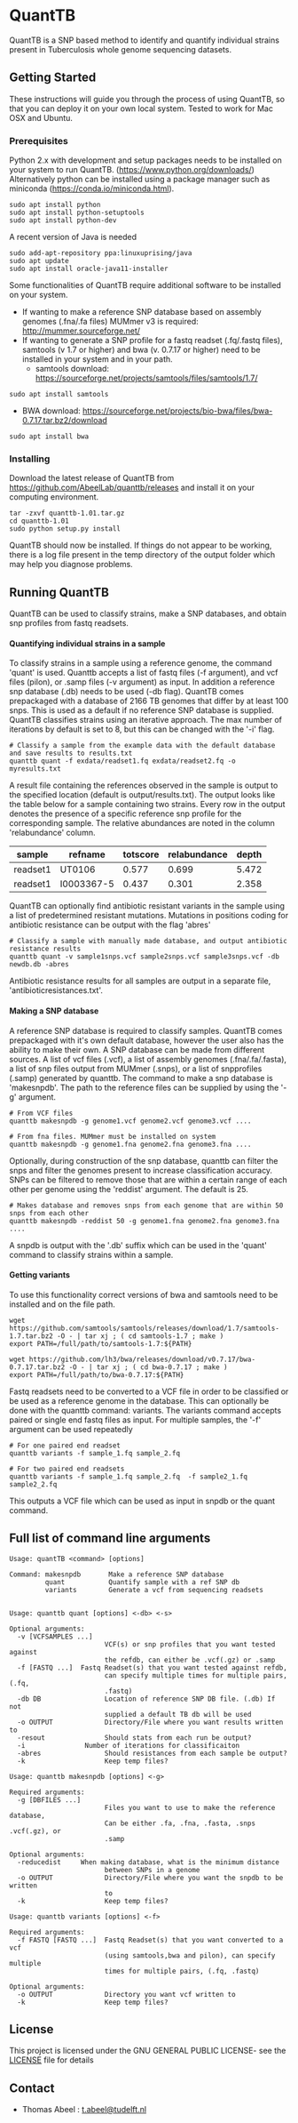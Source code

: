 # QuantTB

QuantTB is a SNP based method to identify and quantify individual strains present in Tuberculosis whole genome sequencing datasets. 

## Getting Started

These instructions will guide you through the process of using QuantTB, so that you can deploy it on your own local system. Tested to work for Mac OSX and Ubuntu. 

### Prerequisites
Python 2.x with development and setup packages needs to be installed on your system to run QuantTB. (https://www.python.org/downloads/) Alternatively python can be installed using a package manager such as miniconda (https://conda.io/miniconda.html).  

```
sudo apt install python
sudo apt install python-setuptools
sudo apt install python-dev
```
A recent version of Java is needed

```
sudo add-apt-repository ppa:linuxuprising/java
sudo apt update
sudo apt install oracle-java11-installer
```

Some functionalities of QuantTB require additional software to be installed on your system. 

* If wanting to make a reference SNP database based on assembly genomes (.fna/.fa files) MUMmer v3 is required: http://mummer.sourceforge.net/ 
* If wanting to generate a SNP profile for a fastq readset (.fq/.fastq files), samtools (v 1.7 or higher) and bwa (v. 0.7.17 or higher) need to be installed in your system and in your path. 
    * samtools download: https://sourceforge.net/projects/samtools/files/samtools/1.7/

```
sudo apt install samtools
```
   
   * BWA download: https://sourceforge.net/projects/bio-bwa/files/bwa-0.7.17.tar.bz2/download
   
```
sudo apt install bwa
```


### Installing

Download the latest release  of QuantTB from https://github.com/AbeelLab/quanttb/releases and install it on your computing environment.

```
tar -zxvf quanttb-1.01.tar.gz
cd quanttb-1.01
sudo python setup.py install

```

QuantTB should now be installed. If things do not appear to be working, there is a log file present in the temp directory of the output folder which may help you diagnose problems.

## Running QuantTB

QuantTB can be used to classify strains, make a SNP databases, and obtain snp profiles from fastq readsets.

#### Quantifying individual strains in a sample

To classify strains in a sample using a reference genome, the command 'quant' is used. Quanttb accepts a list of fastq files (-f argument), and  vcf files (pilon), or .samp files  (-v argument) as input. In addition a reference snp database (.db) needs to be used (-db flag). QuantTB comes prepackaged with a database of 2166 TB genomes that differ by at least 100 snps. This is used as a default if no reference SNP database is supplied. QuantTB classifies strains using an iterative approach. The max number of iterations by default is set to 8, but this can be changed with the '-i' flag. 

```
# Classify a sample from the example data with the default database and save results to results.txt
quanttb quant -f exdata/readset1.fq exdata/readset2.fq -o myresults.txt

```
A result file containing the references observed in the sample is output to the specified location (default is output/results.txt). The output looks like the table below for a sample containing two strains. Every row in the output denotes the presence of a specific reference snp profile for the corresponding sample. The relative abundances are noted in the column 'relabundance' column.

|sample |refname| totscore  |relabundance | depth  |
|---    |---    |---    |---    |---    |
|readset1| UT0106    |   0.577    |    0.699   |  5.472     |
| readset1      |  I0003367-5     |    0.437   | 0.301      | 2.358      |




QuantTB can optionally find antibiotic resistant variants in the sample using a list of predetermined resistant mutations. Mutations in positions coding for antibiotic resistance can be output with the flag 'abres'

```
# Classify a sample with manually made database, and output antibiotic resistance results
quanttb quant -v sample1snps.vcf sample2snps.vcf sample3snps.vcf -db newdb.db -abres

```
Antibiotic resistance results for all samples are output in a separate file, 'antibioticresistances.txt'. 


#### Making a SNP database

A reference SNP database is required to classify samples. QuantTB comes prepackaged with it's own default database, however the user also has the ability to make their own. A SNP database can be made from different sources. A list of vcf files (.vcf), a list of assembly genomes (.fna/.fa/.fasta), a list of snp files output from MUMmer (.snps), or a list of snpprofiles (.samp) generated by quanttb. The command to make a snp database is 'makesnpdb'. The path to the reference files can be supplied by using the '-g' argument. 

```
# From VCF files
quanttb makesnpdb -g genome1.vcf genome2.vcf genome3.vcf ....

# From fna files. MUMmer must be installed on system
quanttb makesnpdb -g genome1.fna genome2.fna genome3.fna ....
```
Optionally, during construction of the snp database, quanttb can filter the snps and filter the genomes present to increase classification accuracy. SNPs can be filtered to remove those that are within a certain range of each other per genome using the 'reddist' argument. The default is 25. 

```
# Makes database and removes snps from each genome that are within 50 snps from each other
quanttb makesnpdb -reddist 50 -g genome1.fna genome2.fna genome3.fna ....
```

A snpdb is output with the '.db' suffix which can be used in the 'quant' command to classify strains within a sample.


#### Getting variants
To use this functionality correct versions of bwa and samtools need to be installed and on the file path.

```
wget https://github.com/samtools/samtools/releases/download/1.7/samtools-1.7.tar.bz2 -O - | tar xj ; ( cd samtools-1.7 ; make )
export PATH=/full/path/to/samtools-1.7:${PATH}

wget https://github.com/lh3/bwa/releases/download/v0.7.17/bwa-0.7.17.tar.bz2 -O - | tar xj ; ( cd bwa-0.7.17 ; make )
export PATH=/full/path/to/bwa-0.7.17:${PATH}
```
Fastq readsets need to be converted to a VCF file in order to be classified or be used as a reference genome in the database. This can optionally be done with the quanttb command: variants. The variants command accepts paired or single end fastq files as input. For multiple samples, the '-f' argument can be used repeatedly

```
# For one paired end readset
quanttb variants -f sample_1.fq sample_2.fq

# For two paired end readsets
quanttb variants -f sample_1.fq sample_2.fq  -f sample2_1.fq sample2_2.fq

```
This outputs a VCF file which can be used as input in snpdb or the quant command. 

## Full list of command line arguments
```
Usage: quantTB <command> [options]

Command: makesnpdb       Make a reference SNP database
         quant           Quantify sample with a ref SNP db
         variants        Generate a vcf from sequencing readsets


Usage: quanttb quant [options] <-db> <-s>

Optional arguments:
  -v [VCFSAMPLES ...]
                        VCF(s) or snp profiles that you want tested against
                        the refdb, can either be .vcf(.gz) or .samp
  -f [FASTQ ...]  Fastq Readset(s) that you want tested against refdb,
                        can specify multiple times for multiple pairs, (.fq,
                        .fastq)
  -db DB                Location of reference SNP DB file. (.db) If not
                        supplied a default TB db will be used
  -o OUTPUT             Directory/File where you want results written to
  -resout               Should stats from each run be output?
  -i               Number of iterations for classificaiton
  -abres                Should resistances from each sample be output?
  -k                    Keep temp files?

Usage: quanttb makesnpdb [options] <-g>

Required arguments:
  -g [DBFILES ...]
                        Files you want to use to make the reference database,
                        Can be either .fa, .fna, .fasta, .snps .vcf(.gz), or
                        .samp

Optional arguments:
  -reducedist     When making database, what is the minimum distance
                        between SNPs in a genome
  -o OUTPUT             Directory/File where you want the snpdb to be written
                        to
  -k                    Keep temp files?

Usage: quanttb variants [options] <-f>

Required arguments:
  -f FASTQ [FASTQ ...]  Fastq Readset(s) that you want converted to a vcf
                        (using samtools,bwa and pilon), can specify multiple
                        times for multiple pairs, (.fq, .fastq)

Optional arguments:
  -o OUTPUT             Directory you want vcf written to
  -k                    Keep temp files?
```
## License

This project is licensed under the GNU GENERAL PUBLIC LICENSE- see the [LICENSE](LICENSE) file for details

## Contact

* Thomas Abeel : t.abeel@tudelft.nl
